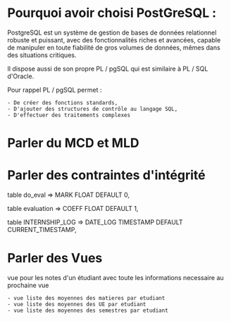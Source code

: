 # Pourquoi avoir choisi PostGreSQL :

PostgreSQL est un système de gestion de bases de données relationnel robuste et puissant, avec des fonctionnalités 
riches et avancées, capable de manipuler en toute fiabilité de gros volumes de données, mêmes dans des 
situations critiques.

Il dispose aussi de son propre PL / pgSQL qui est similaire à PL / SQL d'Oracle.

Pour rappel PL / pgSQL permet :

	- De créer des fonctions standards,
	- D'ajouter des structures de contrôle au langage SQL,
	- D'effectuer des traitements complexes

# Parler du MCD et MLD



# Parler des contraintes d'intégrité

table do_eval => MARK                 FLOAT                   DEFAULT 0,

table evaluation => COEFF                FLOAT                   DEFAULT 1,

table INTERNSHIP_LOG => DATE_LOG             TIMESTAMP               DEFAULT CURRENT_TIMESTAMP,

# Parler des Vues

vue pour les notes d'un étudiant avec toute les informations necessaire au prochaine vue

	- vue liste des moyennes des matieres par etudiant 
	- vue liste des moyennes des UE par etudiant
	- vue liste des moyennes des semestres par etudiant 

